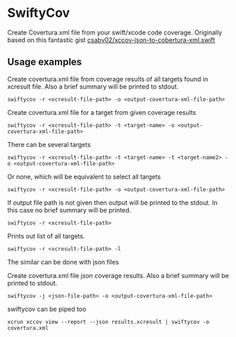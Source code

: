# SwiftyCov
Create Covertura.xml file from your swift/xcode code coverage. Originally based on this fantastic gist [csaby02/xccov-json-to-cobertura-xml.swift](https://gist.github.com/csaby02/ab2441715a89865a7e8e29804df23dc6)

## Usage examples

Create covertura.xml file from coverage results of all targets found in xcresult file. Also a brief summary will be printed to stdout.
```
swiftycov -r <xcresult-file-path> -o <output-covertura-xml-file-path>
```

Create covertura.xml file for a target from given coverage results 
```
swiftycov -r <xcresult-file-path> -t <target-name> -o <output-covertura-xml-file-path>
```

There can be several targets
```
swiftycov -r <xcresult-file-path> -t <target-name> -t <target-name2> -o <output-covertura-xml-file-path>
```

Or none, which will be equivalent to select all targets 
```
swiftycov -r <xcresult-file-path> -o <output-covertura-xml-file-path>
```

If output file path is not given then output will be printed to the stdout. In this case no brief summary will be printed.

```
swiftycov -r <xcresult-file-path>
```

Prints out list of all targets. 
```
swiftycov -r <xcresult-file-path> -l
```

The similar can be done with json files 

Create covertura.xml file json coverage results. Also a brief summary will be printed to stdout.
```
swiftycov -j <json-file-path> -o <output-covertura-xml-file-path>
```

swiftycov can be piped too

```
xcrun xccov view --report --json results.xcresult | swiftycov -o covertura.xml
```

